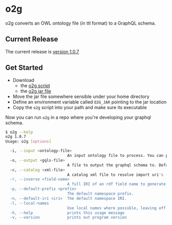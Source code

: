 # o2g

o2g converts an OWL ontology file (in ttl format) to a GraphQL schema.

## Current Release

The current release is [version 1.0.7](https://github.com/nextdude/o2g/releases/tag/release-1.0.7)

## Get Started

  - Download
    - the [o2g script](https://github.com/nextdude/o2g/releases/download/release-1.0.7/o2g)
    - the [o2g jar file](https://github.com/nextdude/o2g/releases/download/release-1.0.7/o2g-assembly-1.0.7.jar)
  - Move the jar file somewhere sensible under your home directory
  - Define an environment variable called `O2G_JAR` pointing to the jar location
  - Copy the `o2g` script into your path and make sure its executable

Now you can run `o2g` in a repo where you're developing your graphql schema.

```bash
$ o2g --help
o2g 1.0.7
Usage: o2g [options]

  -i, --input <ontology-file>
                           An input ontology file to process. You can provide multiple --input options.
  -o, --output <gqls-file>
                           A file to output the graphql schema to. Defaults to standard out.
  -c, --catalog <xml-file>
                           A catalog xml file to resolve import uri's (default: catalog-v001.xml)
  -r, --inverse <field-name>
                           A full IRI of an rdf field name to generate the inverse for. You can provide multiple --inverse options.
  -p, --default-prefix <prefix>
                           The default namespace prefix.
  -n, --default-iri <iri>  The default namespace IRI.
  -l, --local-names
                           Use local names where possible, leaving off the ugly prefixes
  -h, --help               prints this usage message
  -v, --version            prints out program version

```

